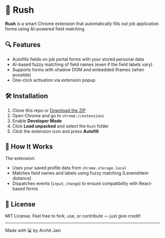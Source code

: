 # 🚀 Rush

**Rush** is a smart Chrome extension that automatically fills out job application forms using AI-powered field matching.

## 🔍 Features

- Autofills fields on job portal forms with your stored personal data
- AI-based fuzzy matching of field names (even if the field labels vary)
- Supports forms with shadow DOM and embedded iframes (when possible)
- One-click activation via extension popup

## 🛠️ Installation

1. Clone this repo or [Download the ZIP](https://github.com/ArchitJain112004/Rush)
2. Open Chrome and go to `chrome://extensions`
3. Enable **Developer Mode**
4. Click **Load unpacked** and select the `Rush` folder
5. Click the extension icon and press **Autofill**

## 🧠 How It Works

The extension:
- Uses your saved profile data from `chrome.storage.local`
- Matches field names and labels using fuzzy matching (Levenshtein distance)
- Dispatches events (`input`, `change`) to ensure compatibility with React-based forms

## 📝 License

MIT License. Feel free to fork, use, or contribute — just give credit!

---

Made with 💻 by Archit Jain
